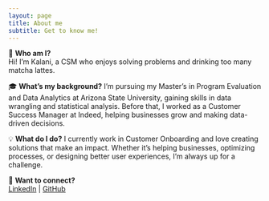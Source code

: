 ```yaml
---
layout: page
title: About me
subtitle: Get to know me!
---
```


👋 **Who am I?**  
Hi! I’m Kalani, a CSM who enjoys solving problems and drinking too many matcha lattes.  

🎓 **What’s my background?**
I’m pursuing my Master’s in Program Evaluation and Data Analytics at Arizona State University, gaining skills in data wrangling and statistical analysis. Before that, I worked as a Customer Success Manager at Indeed, helping businesses grow and making data-driven decisions.

💡 **What do I do?**
I currently work in Customer Onboarding and love creating solutions that make an impact. Whether it’s helping businesses, optimizing processes, or designing better user experiences, I’m always up for a challenge.

🔗 **Want to connect?**  
[LinkedIn](https://www.linkedin.com/in/kalani-cook/) | [GitHub](https://github.com/kalanicook)
